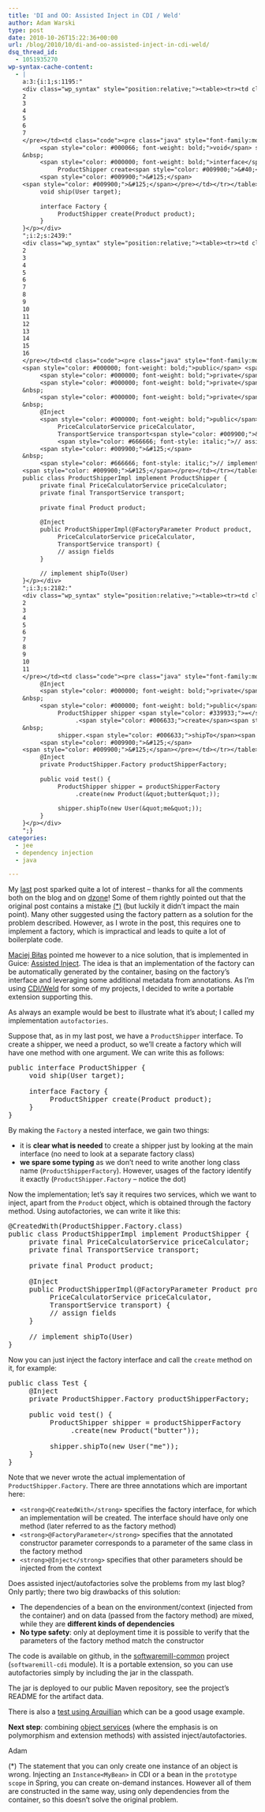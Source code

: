 ```yaml
---
title: 'DI and OO: Assisted Inject in CDI / Weld'
author: Adam Warski
type: post
date: 2010-10-26T15:22:36+00:00
url: /blog/2010/10/di-and-oo-assisted-inject-in-cdi-weld/
dsq_thread_id:
  - 1051935270
wp-syntax-cache-content:
  - |
    a:3:{i:1;s:1195:"
    <div class="wp_syntax" style="position:relative;"><table><tr><td class="line_numbers"><pre>1
    2
    3
    4
    5
    6
    7
    </pre></td><td class="code"><pre class="java" style="font-family:monospace;"><span style="color: #000000; font-weight: bold;">public</span> <span style="color: #000000; font-weight: bold;">interface</span> ProductShipper <span style="color: #009900;">&#123;</span>
         <span style="color: #000066; font-weight: bold;">void</span> ship<span style="color: #009900;">&#40;</span>User target<span style="color: #009900;">&#41;</span><span style="color: #339933;">;</span>
    &nbsp;
         <span style="color: #000000; font-weight: bold;">interface</span> Factory <span style="color: #009900;">&#123;</span>
              ProductShipper create<span style="color: #009900;">&#40;</span>Product product<span style="color: #009900;">&#41;</span><span style="color: #339933;">;</span>
         <span style="color: #009900;">&#125;</span>
    <span style="color: #009900;">&#125;</span></pre></td></tr></table><p class="theCode" style="display:none;">public interface ProductShipper {
         void ship(User target);
    
         interface Factory {
              ProductShipper create(Product product);
         }
    }</p></div>
    ";i:2;s:2439:"
    <div class="wp_syntax" style="position:relative;"><table><tr><td class="line_numbers"><pre>1
    2
    3
    4
    5
    6
    7
    8
    9
    10
    11
    12
    13
    14
    15
    16
    </pre></td><td class="code"><pre class="java" style="font-family:monospace;">@CreatedWith<span style="color: #009900;">&#40;</span>ProductShipper.<span style="color: #006633;">Factory</span>.<span style="color: #000000; font-weight: bold;">class</span><span style="color: #009900;">&#41;</span>
    <span style="color: #000000; font-weight: bold;">public</span> <span style="color: #000000; font-weight: bold;">class</span> ProductShipperImpl implement ProductShipper <span style="color: #009900;">&#123;</span>
         <span style="color: #000000; font-weight: bold;">private</span> <span style="color: #000000; font-weight: bold;">final</span> PriceCalculatorService priceCalculator<span style="color: #339933;">;</span>
         <span style="color: #000000; font-weight: bold;">private</span> <span style="color: #000000; font-weight: bold;">final</span> TransportService transport<span style="color: #339933;">;</span>
    &nbsp;
         <span style="color: #000000; font-weight: bold;">private</span> <span style="color: #000000; font-weight: bold;">final</span> Product product<span style="color: #339933;">;</span>
    &nbsp;
         @Inject
         <span style="color: #000000; font-weight: bold;">public</span> ProductShipperImpl<span style="color: #009900;">&#40;</span>@FactoryParameter Product product, 
              PriceCalculatorService priceCalculator, 
              TransportService transport<span style="color: #009900;">&#41;</span> <span style="color: #009900;">&#123;</span>
              <span style="color: #666666; font-style: italic;">// assign fields</span>
         <span style="color: #009900;">&#125;</span>
    &nbsp;
         <span style="color: #666666; font-style: italic;">// implement shipTo(User)</span>
    <span style="color: #009900;">&#125;</span></pre></td></tr></table><p class="theCode" style="display:none;">@CreatedWith(ProductShipper.Factory.class)
    public class ProductShipperImpl implement ProductShipper {
         private final PriceCalculatorService priceCalculator;
         private final TransportService transport;
    
         private final Product product;
    
         @Inject
         public ProductShipperImpl(@FactoryParameter Product product, 
              PriceCalculatorService priceCalculator, 
              TransportService transport) {
              // assign fields
         }
    
         // implement shipTo(User)
    }</p></div>
    ";i:3;s:2182:"
    <div class="wp_syntax" style="position:relative;"><table><tr><td class="line_numbers"><pre>1
    2
    3
    4
    5
    6
    7
    8
    9
    10
    11
    </pre></td><td class="code"><pre class="java" style="font-family:monospace;"><span style="color: #000000; font-weight: bold;">public</span> <span style="color: #000000; font-weight: bold;">class</span> Test <span style="color: #009900;">&#123;</span>
         @Inject
         <span style="color: #000000; font-weight: bold;">private</span> ProductShipper.<span style="color: #006633;">Factory</span> productShipperFactory<span style="color: #339933;">;</span>
    &nbsp;
         <span style="color: #000000; font-weight: bold;">public</span> <span style="color: #000066; font-weight: bold;">void</span> test<span style="color: #009900;">&#40;</span><span style="color: #009900;">&#41;</span> <span style="color: #009900;">&#123;</span>
              ProductShipper shipper <span style="color: #339933;">=</span> productShipperFactory
                   .<span style="color: #006633;">create</span><span style="color: #009900;">&#40;</span><span style="color: #000000; font-weight: bold;">new</span> Product<span style="color: #009900;">&#40;</span><span style="color: #0000ff;">&quot;butter&quot;</span><span style="color: #009900;">&#41;</span><span style="color: #009900;">&#41;</span><span style="color: #339933;">;</span>
    &nbsp;
              shipper.<span style="color: #006633;">shipTo</span><span style="color: #009900;">&#40;</span><span style="color: #000000; font-weight: bold;">new</span> User<span style="color: #009900;">&#40;</span><span style="color: #0000ff;">&quot;me&quot;</span><span style="color: #009900;">&#41;</span><span style="color: #009900;">&#41;</span><span style="color: #339933;">;</span>
         <span style="color: #009900;">&#125;</span>
    <span style="color: #009900;">&#125;</span></pre></td></tr></table><p class="theCode" style="display:none;">public class Test {
         @Inject
         private ProductShipper.Factory productShipperFactory;
    
         public void test() {
              ProductShipper shipper = productShipperFactory
                   .create(new Product(&quot;butter&quot;));
    
              shipper.shipTo(new User(&quot;me&quot;));
         }
    }</p></div>
    ";}
categories:
  - jee
  - dependency injection
  - java

---
```

My [last][1] post sparked quite a lot of interest &#8211; thanks for all the comments both on the blog and on [dzone][2]! Some of them rightly pointed out that the original post contains a mistake [(*)][3] (but luckily it didn&#8217;t impact the main point). Many other suggested using the factory pattern as a solution for the problem described. However, as I wrote in the post, this requires one to implement a factory, which is impractical and leads to quite a lot of boilerplate code. 

[Maciej Biłas][4] pointed me however to a nice solution, that is implemented in Guice: [Assisted Inject][5]. The idea is that an implementation of the factory can be automatically generated by the container, basing on the factory&#8217;s interface and leveraging some additional metadata from annotations. As I&#8217;m using [CDI/Weld][6] for some of my projects, I decided to write a portable extension supporting this.

As always an example would be best to illustrate what it&#8217;s about; I called my implementation `autofactories`. 

Suppose that, as in my last post, we have a `ProductShipper` interface. To create a shipper, we need a product, so we&#8217;ll create a factory which will have one method with one argument. We can write this as follows:

<pre lang="java" line="1" escaped="true">public interface ProductShipper {
     void ship(User target);

     interface Factory {
          ProductShipper create(Product product);
     }
}
</pre>

By making the `Factory` a nested interface, we gain two things:

  * it is **clear what is needed** to create a shipper just by looking at the main interface (no need to look at a separate factory class)
  * **we spare some typing** as we don&#8217;t need to write another long class name (`ProductShipperFactory`). However, usages of the factory identify it exactly (`ProductShipper.Factory` &#8211; notice the dot)

Now the implementation; let&#8217;s say it requires two services, which we want to inject, apart from the `Product` object, which is obtained through the factory method. Using autofactories, we can write it like this:

<pre lang="java" line="1" escaped="true">@CreatedWith(ProductShipper.Factory.class)
public class ProductShipperImpl implement ProductShipper {
     private final PriceCalculatorService priceCalculator;
     private final TransportService transport;

     private final Product product;

     @Inject
     public ProductShipperImpl(@FactoryParameter Product product, 
          PriceCalculatorService priceCalculator, 
          TransportService transport) {
          // assign fields
     }

     // implement shipTo(User)
}
</pre>

Now you can just inject the factory interface and call the `create` method on it, for example:

<pre lang="java" line="1" escaped="true">public class Test {
     @Inject
     private ProductShipper.Factory productShipperFactory;

     public void test() {
          ProductShipper shipper = productShipperFactory
               .create(new Product("butter"));

          shipper.shipTo(new User("me"));
     }
}
</pre>

Note that we never wrote the actual implementation of `ProductShipper.Factory`. There are three annotations which are important here:

  * `<strong>@CreatedWith</strong>` specifies the factory interface, for which an implementation will be created. The interface should have only one method (later referred to as the factory method)
  * `<strong>@FactoryParameter</strong>` specifies that the annotated constructor parameter corresponds to a parameter of the same class in the factory method
  * `<strong>@Inject</strong>` specifies that other parameters should be injected from the context

Does assisted inject/autofactories solve the problems from my last blog? Only partly; there two big drawbacks of this solution:

  * The dependencies of a bean on the environment/context (injected from the container) and on data (passed from the factory method) are mixed, while they are **different kinds of dependencies**
  * **No type safety**: only at deployment time it is possible to verify that the parameters of the factory method match the constructor

The code is available on github, in the [softwaremill-common][7] project (`softwaremill-cdi` module). It is a portable extension, so you can use autofactories simply by including the jar in the classpath. 

The jar is deployed to our public Maven repository, see the project&#8217;s README for the artifact data. 

There is also a [test using Arquillian][8] which can be a good usage example.

**Next step**: combining [object services][9] (where the emphasis is on polymorphism and extension methods) with assisted inject/autofactories.

Adam

<a name="star">(*)</a> The statement that you can only create one instance of an object is wrong. Injecting an `Instance<MyBean>` in CDI or a bean in the `prototype scope` in Spring, you can create on-demand instances. However all of them are constructed in the same way, using only dependencies from the container, so this doesn&#8217;t solve the original problem.

 [1]: http://www.warski.org/blog/?p=272
 [2]: http://dzone.com/links/dependency_injection_discourages_objectoriented_p.html
 [3]: #star
 [4]: http://maciej.inszy.org/
 [5]: http://code.google.com/p/google-guice/wiki/AssistedInject
 [6]: http://seamframework.org/Weld
 [7]: http://github.com/softwaremill/softwaremill-common
 [8]: http://github.com/softwaremill/softwaremill-common/tree/master/softwaremill-cdi/src/test/java/pl/softwaremill/common/cdi/autofactory/
 [9]: http://www.warski.org/blog/?p=226
